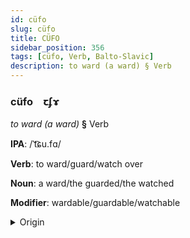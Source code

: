 ```yaml
---
id: cüfo
slug: cüfo
title: CÜFO
sidebar_position: 356
tags: [cüfo, Verb, Balto-Slavic]
description: to ward (a ward) § Verb
---
```


### cüfo&emsp;<span kind="abugida">ꞇʄɤ</span>

*to ward (a ward)* **§** Verb

**IPA**: /ˈt͡ɕu.fɑ/

**Verb**: to ward/guard/watch over

**Noun**: a ward/the guarded/the watched

**Modifier**: wardable/guardable/watchable

<details>
    <summary>Origin</summary>
    Macedonian чува čuva [ˈt͡ʃuva]<br/>
    <em>Balto-Slavic Language Family</em>
</details>
